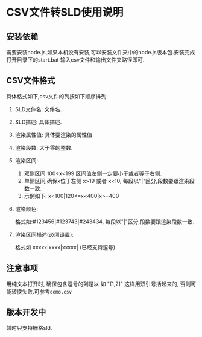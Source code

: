 # CSV文件转SLD使用说明

## 安装依赖 

需要安装node.js,如果本机没有安装,可以安装文件夹中的node.js版本包.安装完成打开目录下的start.bat 输入csv文件和输出文件夹路径即可.

## CSV文件格式

具体格式如下,csv文件的列按如下顺序排列:

1. SLD文件名: 文件名.

2. SLD描述: 具体描述.

3. 渲染属性值: 具体要渲染的属性值

4. 渲染段数: 大于零的整数.

5. 渲染区间:

    1. 双侧区间 100<x<199 区间值左侧一定要小于或者等于右侧. 
    2. 单侧区间,确保x位于左侧 x>19 或者 x<10, 每段以"|"区分,段数要跟渲染段数一致.
    3. 示例如下: x<100|120<=x<400|x>=400

6. 渲染颜色: 

    格式如:#123456|#123743|#243434, 每段以"|"区分,段数要跟渲染段数一致.

7. 渲染区间描述(必须设置):

    格式如 xxxxx|xxxx|xxxxx| (已经支持逗号)

## 注意事项

用纯文本打开时, 确保包含逗号的列是以 如 "(1,2]" 这样用双引号括起来的, 否则可能转换失败.可参考`demo.csv`

## 版本开发中

暂时只支持栅格sld.

